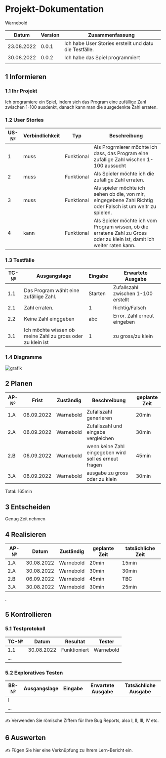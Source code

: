 # Projekt-Dokumentation

Warnebold

| Datum | Version | Zusammenfassung                                              |
| ----- | ------- | ------------------------------------------------------------ |
| 23.08.2022      | 0.0.1   | Ich habe User Stories erstellt und datu die Testfälle. |
| 30.08.2022      | 0.0.2   |  Ich habe das Spiel programmiert                                                            |
|       |   |                                                              |

## 1 Informieren

### 1.1 Ihr Projekt

Ich programiere ein Spiel, indem sich das Program eine zufällige Zahl zwischen 1-100 ausdenkt, danach kann man die ausgedenkte Zahl erraten.

### 1.2 User Stories

| US-№ | Verbindlichkeit | Typ  | Beschreibung                     |
| ---- | --------------- | ---- | ---------------------------------- |
| 1    | muss                | Funktional     | Als Progrmierer möchte ich dass, das Program eine zufällige Zahl wischen 1-100 aussucht|
| 2    | muss                | Funktional     | Als Spieler möchte ich die zufällige Zahl erraten. |
| 3    |  muss                | Funktional     | Als spieler möchte ich sehen ob die, von mir, eingegebene Zahl Richtig oder Falsch ist um weitr zu spielen.  |
| 4     | kann             | Funktional     |Als Spieler möchte ich vom Program wissen, ob die erratene Zahl zu Gross oder zu klein ist, damit ich weiter raten kann. |


### 1.3 Testfälle

| TC-№ | Ausgangslage | Eingabe | Erwartete Ausgabe |
| ---- | ------------ | ------- | ----------------- |
| 1.1  | Das Program wählt eine zufällige Zahl.               | Starten       | Zufallszahl zwischen 1-100 erstellt           |
| 2.1 | Zahl erraten.             | 1        |   Richtig/Falsch                | 
| 2.2 | Keine Zahl einggeben  | abc  | Error. Zahl erneut eingeben  |
| 3.1 | Ich möchte wissen ob meine Zahl zu gross oder zu klein ist        | 1      | zu gross/zu klein                  |
 

### 1.4 Diagramme

![grafik](https://user-images.githubusercontent.com/110892623/186124023-ec2b2f40-fea1-40c2-98d5-69d69562c284.png)


## 2 Planen

| AP-№ | Frist | Zuständig | Beschreibung | geplante Zeit |
| ---- | ----- | --------- | ------------ | ------------- |
| 1.A  |  06.09.2022     |   Warnebold        |  Zufallszahl generieren            |   20min            |
| 2.A |  06.09.2022     | Warnebold  |   Zufallszahl und eingabe vergleichen        |  30min         | 
| 2.B | 06.09.2022 | Warnebold | wenn keine Zahl eingegeben wird soll es erneut fragen | 45min |
| 3.A |  06.09.2022     | Warnebold  |   ausgabe zu gross oder zu klein        |  30min         | 

Total: 
165min

## 3 Entscheiden

Genug Zeit nehmen

## 4 Realisieren

| AP-№ | Datum | Zuständig | geplante Zeit | tatsächliche Zeit |
| ---- | ----- | --------- | ------------- | ----------------- |                   
| 1.A     |  30.08.2022     |   Warnebold       |   20min            |      15min             |
|  2.A    | 30.08.2022       |   Warnebold   |     30min          |     30min              |
| 2.B | 06.09.2022 | Warnebold | 45min | TBC |
|  3.A    | 30.08.2022       |  Warnebold        |   30min            |     25min              |

.

## 5 Kontrollieren

### 5.1 Testprotokoll

| TC-№ | Datum | Resultat | Tester |
| ---- | ----- | -------- | ------ |
| 1.1  | 30.08.2022      | Funktioniert         |   Warnebold     |
| ...  |       |          |        |



### 5.2 Exploratives Testen

| BR-№ | Ausgangslage | Eingabe | Erwartete Ausgabe | Tatsächliche Ausgabe |
| ---- | ------------ | ------- | ----------------- | -------------------- |
| I    |              |         |                   |                      |
| ...  |              |         |                   |                      |

✍️ Verwenden Sie römische Ziffern für Ihre Bug Reports, also I, II, III, IV etc.

## 6 Auswerten

✍️ Fügen Sie hier eine Verknüpfung zu Ihrem Lern-Bericht ein.
